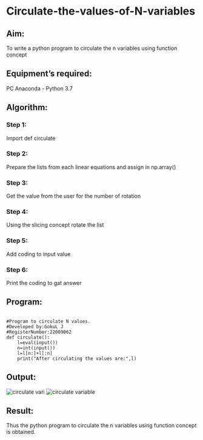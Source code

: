 # Circulate-the-values-of-N-variables
## Aim:
To write a python program to circulate the n variables using function concept
## Equipment’s required:
PC
Anaconda - Python 3.7
## Algorithm: 
### Step 1:
Import def circulate 
### Step 2:
Prepare the lists from each linear equations and assign in np.array() 
### Step 3:
Get the value from the user for the number of rotation 
### Step 4:
Using the slicing concept rotate the list 
### Step 5:
Add coding to input value 
### Step 6:
Print the coding to gat answer 
## Program:
```

#Program to circulate N values.
#Developed by:GokuL J 
#RegisterNumber:22009062
def circulate():
    l=eval(input())
    n=int(input())
    l=l[n:]+l[:n]
    print("After circulating the values are:",l)
```    


## Output:
![circulate vari](https://user-images.githubusercontent.com/121165938/214605427-c2aab189-9b51-4e22-8f71-d337b7b7e1d3.png)
![circulate variable](https://user-images.githubusercontent.com/121165938/214605748-12eafda0-b05e-4ef0-9b3f-289b2b09bb93.png)



## Result:
Thus the python program to circulate the n variables using function concept is obtained.

